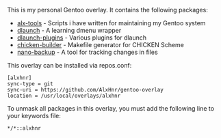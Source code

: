 This is my personal Gentoo overlay. It contains the following packages:

* [alx-tools](https://github.com/AlxHnr/alx-tools) - Scripts i have written
for maintaining my Gentoo system
* [dlaunch](https://github.com/AlxHnr/dlaunch) - A learning dmenu wrapper
* [dlaunch-plugins](https://github.com/AlxHnr/dlaunch-plugins) - Various
plugins for dlaunch
* [chicken-builder](https://github.com/AlxHnr/chicken-builder) - Makefile
generator for CHICKEN Scheme
* [nano-backup](https://github.com/AlxHnr/nano-backup) - A tool for
tracking changes in files

This overlay can be installed via repos.conf:

```
[alxhnr]
sync-type = git
sync-uri = https://github.com/AlxHnr/gentoo-overlay
location = /usr/local/overlays/alxhnr
```

To unmask all packages in this overlay, you must add the following line to
your keywords file:

```
*/*::alxhnr
```
